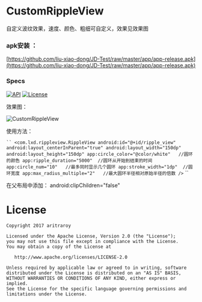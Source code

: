# CustomRippleView
自定义波纹效果，速度、颜色、粗细可自定义，效果见效果图




### apk安装 ：
[https://github.com/liu-xiao-dong/JD-Test/raw/master/app/app-release.apk](https://github.com/liu-xiao-dong/JD-Test/raw/master/app/app-release.apk)  




### Specs
  [![API](https://img.shields.io/badge/API-11%2B-blue.svg?style=flat)](https://img.shields.io/badge/API-11%2B-blue.svg?style=flat) [![License](https://img.shields.io/badge/License-Apache%202.0-blue.svg)](https://opensource.org/licenses/Apache-2.0)


效果图：

![CustomRippleView](https://github.com/liu-xiao-dong/CustomRippleView/blob/master/screenshot/screen_shot.gif?raw=true) 

使用方法：
 
` ``
<com.lxd.rippleview.RippleView
	android:id="@+id/ripple_view"
	android:layout_centerInParent="true"
	android:layout_width="150dp"   
	android:layout_height="150dp"
	app:circle_color="@color/white"   //圆环的颜色
	app:ripple_duration="5000"  //圆环从开始到结束的时间
	app:circle_num="10"   //最多同时显示几个圆环
	app:stroke_width="1dp"  //圆环宽度
	app:max_radius_multiple="2"   //最大圆环半径相对原始半径的倍数
	/>
` `` 

在父布局中添加： android:clipChildren="false"




# License

```
Copyright 2017 aritraroy

Licensed under the Apache License, Version 2.0 (the "License");
you may not use this file except in compliance with the License.
You may obtain a copy of the License at

   http://www.apache.org/licenses/LICENSE-2.0

Unless required by applicable law or agreed to in writing, software
distributed under the License is distributed on an "AS IS" BASIS,
WITHOUT WARRANTIES OR CONDITIONS OF ANY KIND, either express or implied.
See the License for the specific language governing permissions and
limitations under the License.